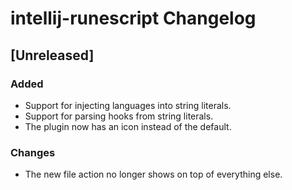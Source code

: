 # intellij-runescript Changelog

## [Unreleased]

### Added
- Support for injecting languages into string literals.
- Support for parsing hooks from string literals. 
- The plugin now has an icon instead of the default.

### Changes
- The new file action no longer shows on top of everything else.